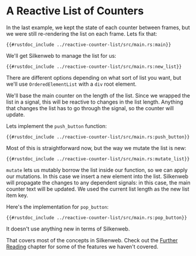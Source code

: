 # A Reactive List of Counters

In the last example, we kept the state of each counter between frames, but we were still re-rendering the list on each frame. Lets fix that:

```rust,no_run,noplayground,ignore
{{#rustdoc_include ../reactive-counter-list/src/main.rs:main}}
```

We'll get Silkenweb to manage the list for us:

```rust,no_run,noplayground,ignore
{{#rustdoc_include ../reactive-counter-list/src/main.rs:new_list}}
```

There are different options depending on what sort of list you want, but we'll use `OrderedElementList` with a `div` root element.

We'll base the main counter on the length of the list. Since we wrapped the list in a signal, this will be reactive to changes in the list length. Anything that changes the list has to go through the signal, so the counter will update.

Lets implement the `push_button` function:

```rust,no_run,noplayground,ignore
{{#rustdoc_include ../reactive-counter-list/src/main.rs:push_button}}
```

Most of this is straightforward now, but the way we mutate the list is new:

```rust,no_run,noplayground,ignore
{{#rustdoc_include ../reactive-counter-list/src/main.rs:mutate_list}}
```

`mutate` lets us mutably borrow the list inside our function, so we can apply our mutations. In this case we insert a new element into the list. Silkenweb will propagate the changes to any dependent signals: in this case, the main counter text will be updated. We used the current list length as the new list item key.

Here's the implementation for `pop_button`:

```rust,no_run,noplayground,ignore
{{#rustdoc_include ../reactive-counter-list/src/main.rs:pop_button}}
```

It doesn't use anything new in terms of Silkenweb.

That covers most of the concepts in Silkenweb. Check out the [Further Reading](further-reading.md) chapter for some of the features we haven't covered.
